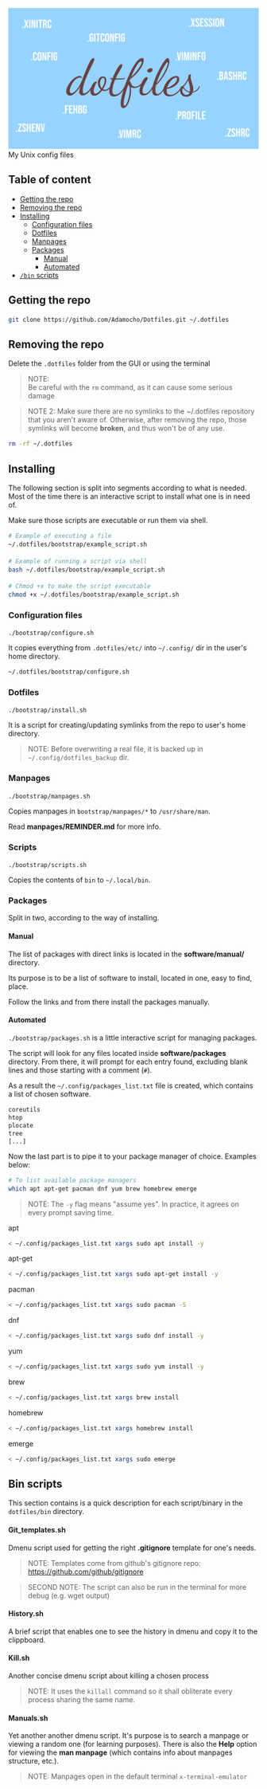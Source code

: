 ![# Dotfiles](logo.svg)
My Unix config files

## Table of content
- [Getting the repo](#getting-the-repo)
- [Removing the repo](#removing-the-repo)
- [Installing](#installing)
    - [Configuration files](#configuration-files)
    - [Dotfiles](#dotfiles)
    - [Manpages](#manpages)
    - [Packages](#packages)
        - [Manual](#manual)
        - [Automated](#automated)
- [`/bin` scripts](#bin-scripts)

## Getting the repo

```sh
git clone https://github.com/Adamocho/Dotfiles.git ~/.dotfiles
```

## Removing the repo

Delete the `.dotfiles` folder from the GUI or using the terminal

> NOTE:  
> Be careful with the `rm` command, as it can cause some serious damage

> NOTE 2:
> Make sure there are no symlinks to the ~/.dotfiles repository that you aren't aware of. Otherwise, after removing the repo, those symlinks will become **broken**, and thus won't be of any use.

```sh
rm -rf ~/.dotfiles
```

## Installing

The following section is split into segments according to what is needed. Most of the time there is an interactive script to install what one is in need of. 

Make sure those scripts are executable or run them via shell.
```sh
# Example of executing a file
~/.dotfiles/bootstrap/example_script.sh

# Example of running a script via shell
bash ~/.dotfiles/bootstrap/example_script.sh

# Chmod +x to make the script executable
chmod +x ~/.dotfiles/bootstrap/example_script.sh
```

### Configuration files

`./bootstrap/configure.sh`

It copies everything from `.dotfiles/etc/` into `~/.config/` dir in the user's home directory.

```sh
~/.dotfiles/bootstrap/configure.sh
```

### Dotfiles

`./bootstrap/install.sh`

It is a script for creating/updating symlinks from the repo to user's home directory.

> NOTE: Before overwriting a real file, it is backed up in `~/.config/dotfiles_backup` dir.

### Manpages

`./bootstrap/manpages.sh`

Copies manpages in `bootstrap/manpages/*` to `/usr/share/man`.

Read **manpages/REMINDER.md** for more info.

### Scripts

`./bootstrap/scripts.sh`

Copies the contents of `bin` to `~/.local/bin`.

### Packages

Split in two, according to the way of installing.

#### Manual

The list of packages with direct links is located in the **software/manual/** directory.

Its purpose is to be a list of software to install, located in one, easy to find, place.

Follow the links and from there install the packages manually.

#### Automated

`./bootstrap/packages.sh` is a little interactive script for managing packages.

The script will look for any files located inside **software/packages** directory. From there, it will prompt for each entry found, excluding blank lines and those starting with a comment (`#`).

As a result the `~/.config/packages_list.txt` file is created, which contains a list of chosen software.

```
coreutils
htop
plocate
tree
[...]
```

Now the last part is to pipe it to your package manager of choice. Examples below:

```sh
# To list available package managers
which apt apt-get pacman dnf yum brew homebrew emerge
```

> NOTE:
> The `-y` flag means "assume yes". In practice, it agrees on every prompt saving time.

apt
```sh
< ~/.config/packages_list.txt xargs sudo apt install -y
```

apt-get
```sh
< ~/.config/packages_list.txt xargs sudo apt-get install -y
```

pacman
```sh
< ~/.config/packages_list.txt xargs sudo pacman -S
```

dnf
```sh
< ~/.config/packages_list.txt xargs sudo dnf install -y
```

yum
```sh
< ~/.config/packages_list.txt xargs sudo yum install -y
```

brew
```sh
< ~/.config/packages_list.txt xargs brew install
```

homebrew
```sh
< ~/.config/packages_list.txt xargs homebrew install
```

emerge
```sh
< ~/.config/packages_list.txt xargs sudo emerge
```

## Bin scripts

This section contains is a quick description for each script/binary in the `dotfiles/bin` directory.

#### Git_templates.sh

Dmenu script used for getting the right **.gitignore** template for one's needs.

> NOTE: Templates come from github's gitignore repo: https://github.com/github/gitignore

> SECOND NOTE: The script can also be run in the terminal for more debug (e.g. wget output)

#### History.sh

A brief script that enables one to see the history in dmenu and copy it to the clippboard.

#### Kill.sh

Another concise dmenu script about killing a chosen process

> NOTE: It uses the `killall` command so it shall obliterate every process sharing the same name.

#### Manuals.sh

Yet another another dmenu script. It's purpose is to search a manpage or viewing a random one (for learning purposes). There is also the **Help** option for viewing the **man manpage** (which contains info about manpages structure, etc.).

> NOTE: Manpages open in the default terminal `x-terminal-emulator`

